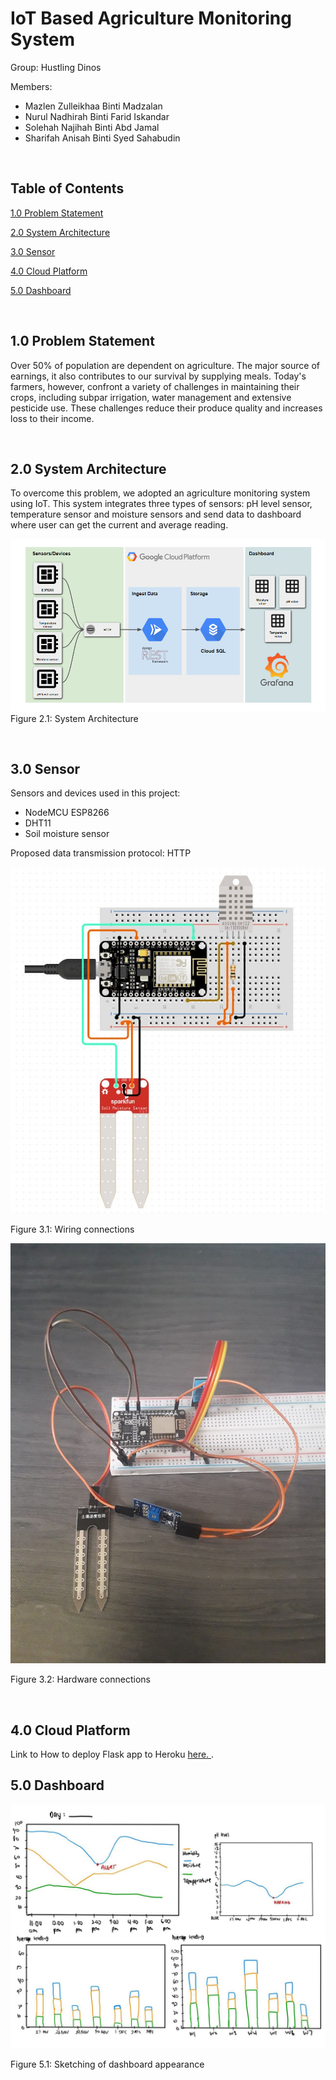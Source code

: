 # IoT Based Agriculture Monitoring System

Group: Hustling Dinos

Members:
-  Mazlen Zulleikhaa Binti Madzalan
- Nurul Nadhirah Binti Farid Iskandar
- Solehah Najihah Binti Abd Jamal
- Sharifah Anisah Binti Syed Sahabudin

<br>

## Table of Contents

[1.0 Problem Statement](#10-problem-statement)
      
[2.0 System Architecture](#20-system-architecture)

[3.0 Sensor](#30-sensor)

[4.0 Cloud Platform](#40-cloud-platform)

[5.0 Dashboard](#50-dashboard)

<br>

## 1.0 Problem Statement 

Over 50% of population are dependent on agriculture. The major source of earnings, it also contributes to our survival by supplying meals. Today's farmers, however, confront a variety of challenges in maintaining their crops, including subpar irrigation, water management and extensive pesticide use. These challenges reduce their produce quality and increases loss to their income.

<br>

## 2.0 System Architecture

To overcome this problem, we adopted an agriculture monitoring system using IoT.  This system integrates three types of sensors: pH level sensor, temperature sensor and moisture sensors and send data to dashboard where user can get the current and average reading. 

![](system.png) Figure 2.1: System Architecture

<br>

## 3.0 Sensor
Sensors and devices used in this project:
- NodeMCU ESP8266
- DHT11
- Soil moisture sensor

Proposed data transmission protocol: HTTP

![](sensor2.jpg) 

Figure 3.1: Wiring connections


![](sensor1.jpg) 

Figure 3.2: Hardware connections

<br>

## 4.0 Cloud Platform

Link to How to deploy Flask app to Heroku <a href="https://www.youtube.com/watch?v=Wf6tvi54Toc"> here. </a>.
<br>

## 5.0 Dashboard


![](dashboard1.jpg) 

Figure 5.1: Sketching of dashboard appearance
